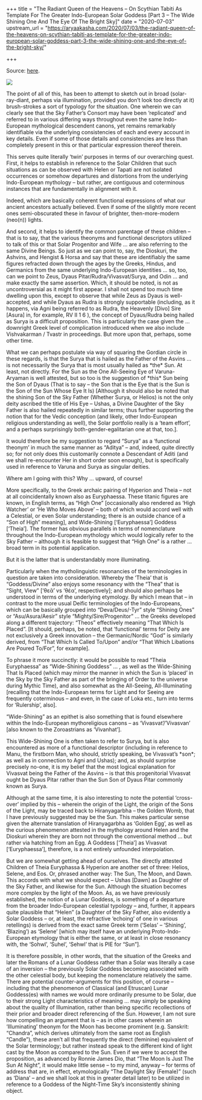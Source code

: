 +++
title = "The Radiant Queen of the Heavens – On Scythian Tabiti As Template For The Greater Indo-European Solar Goddess  [Part 3 – The Wide Shining One And The Eye Of The Bright Sky]"
date = "2020-07-03"
upstream_url = "https://aryaakasha.com/2020/07/03/the-radiant-queen-of-the-heavens-on-scythian-tabiti-as-template-for-the-greater-indo-european-solar-goddess-part-3-the-wide-shining-one-and-the-eye-of-the-bright-sky/"

+++

Source: [here](https://aryaakasha.com/2020/07/03/the-radiant-queen-of-the-heavens-on-scythian-tabiti-as-template-for-the-greater-indo-european-solar-goddess-part-3-the-wide-shining-one-and-the-eye-of-the-bright-sky/).

![](https://aryaakasha.files.wordpress.com/2020/07/dq7n-advoaeynaa-1.jpg?w=614)

The point of all of this, has been to attempt to sketch out in broad (solar-ray-diant, perhaps via illumination, provided you don’t look too directly at it) brush-strokes a sort of typology for the situation. One wherein we can clearly see that the Sky Father’s Consort may have been ‘replicated’ and referred to in various differing ways throughout even the same Indo-European mythological descendent canons, yet remains remarkably identifiable via the underlying consistencies of each and every account in key details. Even if some of those details and consistencies are less than completely present in this or that particular expression thereof therein.

This serves quite literally ‘twin’ purposes in terms of our overarching quest. First, it helps to establish in reference to the Solar Children that such situations as can be observed with Helen or Tapati are not isolated occurrences or somehow departures and distortions from the underlying Indo-European mythology – but rather, are contiguous and coterminous instances that are fundamentally in alignment with it.

Indeed, which are basically coherent functional expressions of what our ancient ancestors actually believed. Even if some of the slightly more recent ones semi-obscurated these in favour of brighter, then-more-modern (neo(n)) lights.

And second, it helps to identify the common parentage of these children – that is to say, that the various theonyms and functional descriptors utilized to talk of this or that Solar Progenitor and Wife … are also referring to the same Divine Beings. So just as we can point to, say, the Dioskuri, the Ashvins, and Hengist & Horsa and say that these are identifiably the same figures refracted down through the ages by the Greeks, Hindus, and Germanics from the same underlying Indo-European identities … so, too, can we point to Zeus, Dyaus Pitar/Rudra/Vivasvat/Surya, and Odin … and make exactly the same assertion. Which, it should be noted, is not as uncontroversial as it might first appear. I shall not spend too much time dwelling upon this, except to observe that while Zeus as Dyaus is well-accepted, and while Dyaus as Rudra is strongly supportable (including, as it happens, via Agni being referred to as Rudra, the Heavenly \[Divo\] Sire \[Asura\] in, for example, RV II 1 6 ), the concept of Dyaus/Rudra being hailed as Surya is a difficult proposition. This is particularly the case given the … downright Greek level of complication introduced when we also include Vishvakarman / Tvastr in proceedings. But more upon that, perhaps, some other time.

What we can perhaps postulate via way of squaring the Gordian circle in these regards, is that the Surya that is hailed as the Father of the Asvins … is not necessarily the Surya that is most usually hailed as \*the\* Sun. At least, not directly. For the Sun as the One All-Seeing Eye of Varuna-Aryaman is well attested, but so too is the suggestion of \*this\* Sun being the Son of Dyaus (That is to say – the Son that is the Eye that is the Sun is the Son of the Sun Whose Eye It Is) \[Although it should also be noted that the shining Son of the Sky Father (Whether Surya, or Helios) is not the only deity ascribed the title of His Eye – Ushas, a Divine Daughter of the Sky Father is also hailed repeatedly in similar terms; thus further supporting the notion that for the Vedic conception (and likely, other Indo-European religious understanding as well), the Solar portfolio really is a ‘team effort’, and a perhaps surprisingly both-gender-egalitarian one at that, too.\].

It would therefore be my suggestion to regard “Surya” as a ‘functional theonym’ in much the same manner as “Aditya” – and, indeed, quite directly so; for not only does this customarily connote a Descendant of Aditi (and we shall re-encounter Her in short order soon enough), but is specifically used in reference to Varuna and Surya as singular deities.

Where am I going with this? Why … upward, of course!

More specifically, to the Greek archaic pairing of Hyperion and Theia – not at all coincidentally known also as Euryphaessa. These titanic figures are known, in English terms, as “High One” \[occasionally also rendered as ‘High Watcher’ or ‘He Who Moves Above’ – both of which would accord well with a Celestial, or even Solar understanding; there is an outside chance of a “Son of High” meaning\], and Wide-Shining \[‘Euryphaessa’\] Goddess \[‘Theia’\]. The former has obvious parallels in terms of nomenclature throughout the Indo-European mythology which would logically refer to the Sky Father – although it is feasible to suggest that “High One” is a rather … broad term in its potential application.

But it is the latter that is understandably more illuminating.

Particularly when the mytholinguistic resonancies of the terminologies in question are taken into consideration. Whereby the ‘Theia’ that is “Goddess/Divine” also enjoys some resonancy with the “Thea” that is “Sight, View” \[‘θεᾱ́’ vs ‘θέα’, respectively\]; and should also perhaps be understood in terms of the underlying etymology. By which I mean that – in contrast to the more usual Deific terminologies of the Indo-Europeans, which can be basically grouped into “Deva/Deus/-Tyr” style “Shining Ones” or “Asu/Asura/Aesir” style “Mighty/Sire/Progenitor” … the Greeks developed along a different trajectory: “Theos” effectively meaning “That Which Is Placed”. \[It should, perhaps, be noted, that ‘functional’ terms for Deity are not exclusively a Greek innovation – the Germanic/Nordic “God” is similarly derived, from “That Which Is Called To/Upon” and/or “That Which Libations Are Poured To/For”, for example\].

To phrase it more succinctly: it would be possible to read “Theia Euryphaessa” as “Wide-Shining Goddess” … , as well as the Wide-Shining That Is Placed (which may mirror the manner in which the Sun is ‘placed’ in the Sky by the Sky Father as part of the bringing of Order to the universe during Mythic Time), and also somewhat as the All-Seeing, All-Illuminating \[recalling that the Indo-European terms for Light and for Seeing are frequently coterminous – and even, in the case of Loka etc., turn into terms for ‘Rulership’, also\].

“Wide-Shining” as an epithet is also something that is found elsewhere within the Indo-European mythoreligious canons – as ‘Vivasvat’/’Vivasvan’ \[also known to the Zoroastrians as ‘Vivanhat’\].

This Wide-Shining One is often taken to refer to Surya, but is also encountered as more of a functional descriptor (including in reference to Manu, the firstborn Man, who should, strictly speaking, be Vivasvat’s \*son\*; as well as in connection to Agni and Ushas); and, as should surprise precisely no-one, it is my belief that the most logical explanation for Vivasvat being the Father of the Asvins – is that this progenitorial Vivasvat ought be Dyaus Pitar rather than the Sun Son of Dyaus Pitar commonly known as Surya.

Although at the same time, it is also interesting to note the potential ‘cross-over’ implied by this – wherein the origin of the Light, the origin of the Sons of the Light, may be traced back to Hiranyagarbha – the Golden Womb, that I have previously suggested may be the Sun. This makes particular sense given the alternate translation of Hiranyagarbha as ‘Golden Egg’, as well as the curious phenomenon attested in the mythology around Helen and the Dioskuri wherein they are born not through the conventional method … but rather via hatching from an Egg. A Goddess \[‘Theia’\] as Vivasvat \[‘Euryphaessa’\], therefore, is a not entirely unfounded interpolation.

But we are somewhat getting ahead of ourselves. The directly attested Children of Theia Euryphassa & Hyperion are another set of three: Helios, Selene, and Eos. Or, phrased another way: The Sun, The Moon, and Dawn. This accords with what we should expect – Ushas \[Dawn\] as Daughter of the Sky Father, and likewise for the Sun. Although the situation becomes more complex by the light of the Moon. As, as we have previously established, the notion of a Lunar Goddess, is something of a departure from the broader Indo-European celestial typology – and, further, it appears quite plausible that “Helen” (a Daughter of the Sky Father, also evidently a Solar Goddess – or, at least, the refractive ‘echoing’ of one in various retellings) is derived from the exact same Greek term (‘Selas’ – ‘Shining’, ‘Blazing’) as ‘Selene’ \[which may itself have an underlying Proto-Indo-European etymology that is either the same, or at least in close resonancy with, the ‘Sohwl’, ‘Suhel’, ‘Sehwl’ that is PIE for “Sun”\].

It is therefore possible, in other words, that the situation of the Greeks and later the Romans of a Lunar Goddess rather than a Solar was literally a case of an inversion – the previously Solar Goddess becoming associated with the other celestial body, but keeping the nomenclature relatively the same. There are potential counter-arguments for this position, of course – including that the phenomenon of Classical (and Etruscan) Lunar Goddess(es) with names we would more ordinarily presume to be Solar, due to their strong Light characteristics of meaning … may simply be speaking about the quality of Illumination, rather than being specific recollections of their prior and broader direct referencing of the Sun. However, I am not sure how compelling an argument that is – as in other cases wherein an ‘Illuminating’ theonym for the Moon has become prominent (e.g. Sanskrit: “Chandra”, which derives ultimately from the same root as English “Candle”), these aren’t all that frequently the direct (feminine) equivalent of the Solar terminology; but rather instead speak to the different kind of light cast by the Moon as compared to the Sun. Even if we were to accept the proposition, as advanced by Ronnie James Dio, that “The Moon Is Just The Sun At Night”, it would make little sense – to my mind, anyway – for terms of address that are, in effect, etymologically “The Daylight Sky (Female)” (such as ‘Diana’ – and we shall look at this in greater detail later) to be utilized in reference to a Goddess of the Night-Time Sky’s inconsistently shining object.